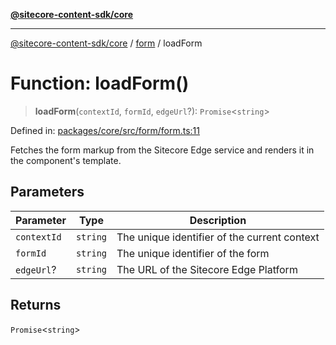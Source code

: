 [**@sitecore-content-sdk/core**](../../README.md)

***

[@sitecore-content-sdk/core](../../README.md) / [form](../README.md) / loadForm

# Function: loadForm()

> **loadForm**(`contextId`, `formId`, `edgeUrl`?): `Promise`\<`string`\>

Defined in: [packages/core/src/form/form.ts:11](https://github.com/Sitecore/content-sdk/blob/49730513e5708f82afd41a071847a7598aa586bb/packages/core/src/form/form.ts#L11)

Fetches the form markup from the Sitecore Edge service and renders it in the component's template.

## Parameters

| Parameter | Type | Description |
| ------ | ------ | ------ |
| `contextId` | `string` | The unique identifier of the current context |
| `formId` | `string` | The unique identifier of the form |
| `edgeUrl`? | `string` | The URL of the Sitecore Edge Platform |

## Returns

`Promise`\<`string`\>
